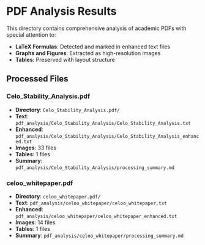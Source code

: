 # PDF Analysis Results

This directory contains comprehensive analysis of academic PDFs with special attention to:

- **LaTeX Formulas**: Detected and marked in enhanced text files
- **Graphs and Figures**: Extracted as high-resolution images
- **Tables**: Preserved with layout structure

## Processed Files

### Celo_Stability_Analysis.pdf

- **Directory**: `Celo_Stability_Analysis.pdf/`
- **Text**: `pdf_analysis/Celo_Stability_Analysis/Celo_Stability_Analysis.txt`
- **Enhanced**: `pdf_analysis/Celo_Stability_Analysis/Celo_Stability_Analysis_enhanced.txt`
- **Images**: 33 files
- **Tables**: 1 files
- **Summary**: `pdf_analysis/Celo_Stability_Analysis/processing_summary.md`

### celoo_whitepaper.pdf

- **Directory**: `celoo_whitepaper.pdf/`
- **Text**: `pdf_analysis/celoo_whitepaper/celoo_whitepaper.txt`
- **Enhanced**: `pdf_analysis/celoo_whitepaper/celoo_whitepaper_enhanced.txt`
- **Images**: 14 files
- **Tables**: 1 files
- **Summary**: `pdf_analysis/celoo_whitepaper/processing_summary.md`


